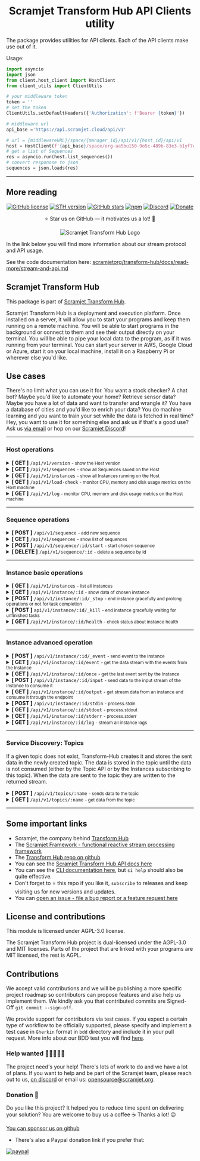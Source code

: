 <h1 align="center"><strong>Scramjet Transform Hub API Clients utility</strong></h1>

The package provides utilities for API clients. Each of the API clients make use out of it.

Usage:

```python
import asyncio
import json
from client.host_client import HostClient
from client_utils import ClientUtils

# your middleware token
token = ''
# set the token
ClientUtils.setDefaultHeaders({'Authorization': f'Bearer {token}'})

# middleware url
api_base ='https://api.scramjet.cloud/api/v1' 

# url = {middlewareURL}/space/{manager_id}/api/v1/{host_id}/api/v1
host = HostClient(f'{api_base}/space/org-aa5bu150-9o5c-489b-83e3-b1yf7e086f3h-manager/api/v1/sth-1/api/v1')
# get a list of Sequences
res = asyncio.run(host.list_sequences())
# convert responose to json
sequences = json.loads(res)
```

---
## More reading
<p align="center">
    <a href="https://github.com/scramjetorg/transform-hub/blob/HEAD/LICENSE"><img src="https://img.shields.io/github/license/scramjetorg/transform-hub?color=green&style=plastic" alt="GitHub license" /></a>
    <a href="https://npmjs.org/package/@scramjet/sth"><img src="https://img.shields.io/github/v/tag/scramjetorg/transform-hub?label=version&color=blue&style=plastic" alt="STH version" /></a>
    <a href="https://github.com/scramjetorg/transform-hub"><img src="https://img.shields.io/github/stars/scramjetorg/transform-hub?color=pink&style=plastic" alt="GitHub stars" /></a>
    <a href="https://npmjs.org/package/@scramjet/sth"><img src="https://img.shields.io/npm/dt/@scramjet/sth?color=orange&style=plastic" alt="npm" /></a>
    <a href="https://scr.je/join-community-mg1"><img alt="Discord" src="https://img.shields.io/discord/925384545342201896?label=discord&style=plastic"></a>
    <a href="https://www.paypal.com/cgi-bin/webscr?cmd=_s-xclick&hosted_button_id=7F7V65C43EBMW">
        <img src="https://img.shields.io/badge/Donate-PayPal-green.svg?color=yellow&style=plastic" alt="Donate" />
    </a>
</p>
<p align="center">⭐ Star us on GitHub — it motivates us a lot! 🚀 </p>

<p align="center">
    <img src="https://assets.scramjet.org/sth-logo.svg" alt="Scramjet Transform Hub Logo">
</p>

In the link below you will find more information about our stream protocol and API usage.

See the code documentation here: [scramjetorg/transform-hub/docs/read-more/stream-and-api.md](https://github.com/scramjetorg/transform-hub/tree/HEAD/docs/read-more/stream-and-api.md)

## Scramjet Transform Hub

This package is part of [Scramjet Transform Hub](https://www.npmjs.org/package/@scramjet/sth).

Scramjet Transform Hub is a deployment and execution platform. Once installed on a server, it will allow you to start your programs and keep them running on a remote machine. You will be able to start programs in the background or connect to them and see their output directly on your terminal. You will be able to pipe your local data to the program, as if it was running from your terminal. You can start your server in AWS, Google Cloud or Azure, start it on your local machine, install it on a Raspberry Pi or wherever else you'd like.

## Use cases

There's no limit what you can use it for. You want a stock checker? A chat bot? Maybe you'd like to automate your home? Retrieve sensor data? Maybe you have a lot of data and want to transfer and wrangle it? You have a database of cities and you'd like to enrich your data? You do machine learning and you want to train your set while the data is fetched in real time? Hey, you want to use it for something else and ask us if that's a good use? Ask us [via email](mailto:get@scramjet.org) or hop on our [Scramjet Discord](https://scr.je/join-community-mg1)!
___

### Host operations

<details>
<summary>
    <strong class="get">[ GET ]</strong>  <code>/api/v1/version</code> <small>- show the Host version</small>
</summary>

<br> <strong>Parameters</strong>

<small>No parameters</small>

<strong>Responses</strong>

<small>Successful operation code: `200`</small>

```json
{ "version" : "0.12.2" }
```

</details>

<details>
<summary>
    <strong class="get">[ GET ]</strong>  <code>/api/v1/sequences</code> <small>- show all Sequences saved on the Host</small>
</summary>

<br> <strong>Parameters</strong>

<small>No parameters</small>

<strong>Responses</strong>

<small>Successful operation code: `200`</small>

```json
[
  {
    "instances": [], // a list of all running Instances of this Sequence
    "id": "eea8bc33-440f-4a17-8931-eb22a17d5d56", // Sequence ID
    "config": {
      "container": {
        "image": "scramjetorg/runner:0.12.2",
        "maxMem": 512,
        "exposePortsRange": [
          30000,
          32767
        ],
        "hostIp": "0.0.0.0"
      },
      "name": "@scramjet/hello-alice-out",
      "version": "0.12.2",
      "engines": {
        "node": ">=10"
      },
      "config": {},
      "sequencePath": "index", // a path to file with a main function
      "packageVolumeId": "eea8bc33-440f-4a17-8931-eb22a17d5d56"
    }
  },
  {
    "instances": [
      "02381acf-cb16-4cff-aa9b-f22f04ada94f"
    ],
    "id": "3ec02b93-4ca9-4d23-baab-048dab5ffda4",
    "config": {
      "container": {
        "image": "scramjetorg/runner:0.12.2",
        "maxMem": 512,
        "exposePortsRange": [
          30000,
          32767
        ],
        "hostIp": "0.0.0.0"
      },
      "name": "@scramjet/checksum-sequence",
      "version": "0.12.2",
      "engines": {},
      "config": {},
      "sequencePath": "index.js",
      "packageVolumeId": "3ec02b93-4ca9-4d23-baab-048dab5ffda4"
    }
  }
]
```

</details>

<details>
<summary>
    <strong class="get">[ GET ]</strong>  <code>/api/v1/instances</code> <small>- show all Instances running on the Host</small>
</summary>

<br> <strong>Parameters</strong>

<small>No parameters</small>

<strong>Responses</strong>

<small>Successful operation code: `200`</small>

```json
[
  {
    "id": "02381acf-cb16-4cff-aa9b-f22f04ada94f", // Instance ID
    "sequence": "3ec02b93-4ca9-4d23-baab-048dab5ffda4" // Sequence ID
  },
  {
    "id": "ab0272d8-c9b0-43f7-9e7e-bcac9ec0f21f",
    "sequence": "e4ca555c-ced1-4a13-b531-f43016eaf4ed"
  }
]
```

</details>

<details>
<summary>
    <strong class="get">[ GET ]</strong>  <code>/api/v1/load-check</code> <small>- monitor CPU, memory and disk usage metrics on the Host machine</small>
</summary>

<br> <strong>Parameters</strong>

<small>No parameters</small>

<strong>Responses</strong>

<small>Successful operation code: `200`</small>

```json
{
  "avgLoad": 0.08,
  "currentLoad": 5.190776257704936,
  "memFree": 4634816512,
  "memUsed": 8050364416,
  "fsSize": [
    {
      "fs": "/dev/sda1",
      "type": "ext4",
      "size": 20838993920,
      "used": 14939455488,
      "available": 5882761216,
      "use": 71.75,
      "mount": "/"
    },
    {
      "fs": "/dev/sda15",
      "type": "vfat",
      "size": 109422592,
      "used": 9621504,
      "available": 99801088,
      "use": 8.79,
      "mount": "/boot/efi"
    }
  ]
}

```

</details>

<details>
<summary>
    <strong class="get">[ GET ]</strong>  <code>/api/v1/log</code> <small>- monitor CPU, memory and disk usage metrics on the Host machine</small>
</summary>

<br> <strong>Parameters</strong>

<small>No parameters</small>

<strong>Responses</strong>

<small>Content-type: `application/octet-stream`</small>

<small>Successful operation code: `200`</small>

```bash
2021-11-19T16:04:47.094Z log (object:Host) Host main called.
2021-11-19T16:04:47.100Z info (object:SocketServer) Server on: /tmp/scramjet-socket-server-path
2021-11-19T16:04:47.104Z info (object:Host) API listening on: 127.0.0.1:8000
2021-11-19T16:05:08.228Z info (object:Host) New sequence incoming...
2021-11-19T16:05:08.229Z log (object:LifecycleDockerAdapterSequence) Docker sequence adapter init.
2021-11-19T16:05:08.229Z log (object:DockerodeDockerHelper) Checking image scramjetorg/pre-runner:0.12.2
2021-11-19T16:05:12.234Z info (object:LifecycleDockerAdapterSequence) Docker sequence adapter done.
2021-11-19T16:05:12.246Z log (object:LifecycleDockerAdapterSequence) Volume created. Id:  c50fe4d3-89cc-4685-a82a-16cbc744733d
2021-11-19T16:05:12.246Z log (object:LifecycleDockerAdapterSequence) Starting PreRunner { image: 'scramjetorg/pre-runner:0.12.2', maxMem: 128 }
2021-11-19T16:05:13.536Z log (object:DockerodeDockerHelper) Checking image scramjetorg/runner:0.12.2
2021-11-19T16:05:16.670Z info (object:SequenceStore) New sequence added: c50fe4d3-89cc-4685-a82a-16cbc744733d
2021-11-19T16:05:16.672Z info (object:Host) Sequence identified: {
  container: {
    image: 'scramjetorg/runner:0.12.2',
    maxMem: 512,
    exposePortsRange: [ 30000, 32767 ],
    hostIp: '0.0.0.0'
  },
  name: '@scramjet/multi-outputs',
  version: '0.12.2',
  engines: {},
  config: {},
  sequencePath: 'index.js',
  packageVolumeId: 'c50fe4d3-89cc-4685-a82a-16cbc744733d'
}
2021-11-19T16:05:16.691Z debug (object:Host) Request date: 2021-11-19T16:05:08.239Z, method: POST, url: /api/v1/sequence, status: 202
```

</details>

___

### Sequence operations

<details>
<summary>
    <strong class="post">[ POST ]</strong> <code>/api/v1/sequence</code> <small>- add new sequence</small>
</summary>

<br><strong>Parameters</strong>

| Name        | Type     | Description                         | Required |
| ----------- | -------- | ----------------------------------- | -------- |
| `file`      | `binary` | compressed package in tar.gz format | yes      |
| `appConfig` | `json`   | additional package.json config file | no       |

<strong>Responses</strong>

<small>Accepted operation code: `202`</small>

```json
{
  "id": "2c3068e5-7c74-45bb-a017-1979c41fc6d0" // sequence id
}
```

</details>

<details>
<summary>
    <strong class="get">[ GET ]</strong>  <code>/api/v1/sequences</code> <small>- show list of sequences</small>
</summary>

<br> <strong>Parameters</strong>

<small>No parameters</small>

<strong>Responses</strong>

<small>Successful operation code: `200`</small>

```json
[
  {
    "instances": [
      "742d2713-7ab6-4cde-82f3-a7beabdd4e98"       // list of sequence instances
    ],
    "id": "bdef63db-d3a0-45c8-85db-e94ebb96097f",  // sequence id
    "config": {
      "container": {
        "image": "scramjetorg/runner:0.12.2",
        "maxMem": 512
      },
      "name": "@scramjet/transform-hub",
      "version": "0.12.2",
      "engines": {},
      "config": {},
      "sequencePath": "index.js",
      "packageVolumeId": "bdef63db-d3a0-45c8-85db-e94ebb96097f"
    }
  }
]
```

</details>

<details>
<summary>
    <strong class="post">[ POST ]</strong> <code>/api/v1/sequence/:id/start</code> <small>- start chosen sequence</small>
</summary>

<br> <strong>Parameters</strong>

| Name        | Type   | Description                                           | Required |
| ----------- | ------ | ----------------------------------------------------- | -------- |
| `appConfig` | `json` | additional package.json config file                   | no       |
| `args`      | `json` | additional arguments that instance should starts with | no       |

<strong>Responses</strong>

<small>Successful operation code: `200`</small>

```json
{
  "id": "681c856e-dfa4-46a1-951d-47b27345552e"
}
```

</details>

<details>
<summary>
    <strong class="delete">[ DELETE ]</strong> <code>/api/v1/sequence/:id</code> <small>- delete a sequence by id</small>
</summary>

<br> <strong>Parameters</strong>

<small>No parameters</small>

<strong>Responses</strong>

<small>Successful operation code: `200`</small>

```json
{
  "id": "2c3068e5-7c74-45bb-a017-1979c41fc6d0"
}
```

<small>Conflict operation code: `409` - the instance is still running</small>

```json
{
  "error": "Can't remove sequence in use."
}
```

</details>

___

### Instance basic operations

<details>
<summary>
    <strong class="get">[ GET ]</strong> <code>/api/v1/instances</code> <small>- list all instances</small>
</summary>

<br> <strong>Parameters</strong>

<small>No parameters</small>

<strong>Responses</strong>

<small>Successful operation code: `200`</small>

```json
[
  {
    "id": "742d2713-7ab6-4cde-82f3-a7beabdd4e98",
    "sequence": "bdef63db-d3a0-45c8-85db-e94ebb96097f"
  },
  {
    "id": "681c856e-dfa4-46a1-951d-47b27345552e",
    "sequence": "bdef63db-d3a0-45c8-85db-e94ebb96097f"
  },
  {
    "id": "21f787ed-6b9e-4e9f-828e-afe428d84833",
    "sequence": "bdef63db-d3a0-45c8-85db-e94ebb96097f"
  }
]
```

</details>

<details>
<summary>
    <strong class="get">[ GET ]</strong> <code>/api/v1/instance/:id</code> <small>- show data of chosen instance</small>
</summary>

<br> <strong>Parameters</strong>

<small>No parameters</small>

<strong>Responses</strong>

| Name                 | Code  | Description                                 |
| :------------------- | :---- | :------------------------------------------ |
| Successful operation | `200` | Returns JSON data                           |
| Not Found operation  | `404` | For example if instance was already stopped |

```json
{
  "created": "2021-10-29T16:08:36.524Z",
  "started": "2021-10-29T16:08:38.701Z",
  "sequenceId": "b0c02fdc-b05f-4f26-9d68-43a702eb7b44"
}
```

</details>

<details>
<summary>
    <strong class="post">[ POST ]</strong> <code>/api/v1/instance/:id/_stop</code> <small>- end instance gracefully and prolong operations or not for task completion​</small>
</summary>

<br> <strong>Parameters</strong>

| Name               | Type      | Description                                                                     | Required |
| ------------------ | --------- | ------------------------------------------------------------------------------- | -------- |
| `timeout`          | `number`  | The number of milliseconds before the Instance will be killed. Default: 7000ms. | no       |
| `canCallKeepalive` | `boolean` | If set to true, the instance will prolong the running. Default: false.          | no       |

<strong>Responses</strong>

<small>Successful operation code: `200`</small>

```json
{
   "code": 0,
   "type": "string",
   "message": "string"
}
```

</details>

<details>
<summary>
    <strong class="post">[ POST ]</strong>  <code>api/v1/instance/:id/_kill</code> <small>- end instance gracefully waiting for unfinished tasks</small>
</summary>

<br> <strong>Parameters</strong>

<small>No parameters</small>

<strong>Responses</strong>

<small>Accepted operation code: `202`</small>

```text
No body returned
```

</details>

<details>
<summary>
    <strong class="get">[ GET ]</strong>  <code>/api/v1/instance/:id/health</code> <small>- check status about instance health</small>
</summary>

<br> <strong>Parameters</strong>

<small>No parameters</small>

<strong>Responses</strong>

<small>Successful operation code: `200`</small>

```json
{
  "cpuTotalUsage": 529325247,
  "healthy": true,
  "limit": 536870912,
  "memoryMaxUsage": 16117760,
  "memoryUsage": 14155776,
  "networkRx": 1086,
  "networkTx": 0,
  "containerId": "1c993c4ff774fac06185aa9554cf40c23b03e1479a7e0d14827708161b08ae51"
}
```

</details>

___

### Instance advanced operation

<details>
<summary>
    <strong class="post">[ POST ]</strong>  <code>/api/v1/instance/:id/_event</code> <small>- send event to the Instance</small>
</summary>

<br> <strong>Parameters</strong>

| Name        | Type     | Description                  | Required |
| :---------- | :------- | ---------------------------- | -------- |
| `eventName` | `string` | Name of an event             | true     |
| `message`   | `string` | JSON formatted event payload | false    |

<strong>Responses</strong>

<small>Content-type: `application/octet-stream`</small>

</details>

<details>
<summary>
    <strong class="get">[ GET ]</strong>  <code>/api/v1/instance/:id/event</code> <small>- get the data stream with the events from the Instance</small>
</summary>

<br> <strong>Parameters</strong>

<small>No parameters</small>

<strong>Responses</strong>

<small>Content-type: `application/octet-stream`</small>

</details>

<details>
<summary>
    <strong class="get">[ GET ]</strong>  <code>/api/v1/instance/:id/once</code> <small>- get the last event sent by the Instance</small>
</summary>

<br> <strong>Parameters</strong>

<small>No parameters</small>

<strong>Responses</strong>

<small>Content-type: `application/octet-stream`</small>

</details>

<details>
<summary>
    <strong class="post">[ POST ]</strong>  <code>/api/v1/instance/:id/input</code> <small>- send data to the input stream of the Instance to consume it</small>
</summary>

<br> <strong>Parameters</strong>

<small>No parameters</small>

<strong>Responses</strong>

| Name                     | Code  | Description                                                  |
| :----------------------- | :---- | :----------------------------------------------------------- |
| Successful operation     | `200` | -                                                            |
| Not Acceptable operation | `406` | Instance expects the input to be provided from the Topic API |

</details>

<details>
<summary>
    <strong class="get">[ GET ]</strong>  <code>/api/v1/instance/:id/output</code> <small>- get stream data from an instance and consume it through the endpoint</small>
</summary>

<br> <strong>Parameters</strong>

<small>No parameters</small>

<strong>Responses</strong>

<small>Content-type: `application/octet-stream`</small>

</details>

<details>
<summary>
    <strong class="post">[ POST ]</strong>  <code>/api/v1/instance/:id/stdin​</code> <small>- process.stdin</small>
</summary>

<br> <strong>Parameters</strong>

<small>No parameters</small>

<strong>Responses</strong>

<small>Successful operation code: `200`</small>

</details>

<details>
<summary>
    <strong class="get">[ GET ]</strong>  <code>/api/v1/instance/:id/stdout</code> <small>- process.stdout</small>
</summary>

<br> <strong>Parameters</strong>

<small>No parameters</small>

<strong>Responses</strong>

<small>Content-type: `application/octet-stream`</small>

</details>

<details>
<summary>
    <strong class="get">[ GET ]</strong>  <code>/api/v1/instance/:id/stderr</code> <small>- process.stderr</small>
</summary>

<br> <strong>Parameters</strong>

<small>No parameters</small>

<strong>Responses</strong>

<small>Content-type: `application/octet-stream`</small>

</details>

<details>
<summary>
    <strong class="get">[ GET ]</strong>  <code>/api/v1/instance/:id/log</code> <small>- stream all instance logs</small>
</summary>

<br> <strong>Parameters</strong>

<small>No parameters</small>

<strong>Responses</strong>

<small>Content-type: `application/octet-stream`</small>

<small>Successful operation code: `200`</small>

```bash
2021-11-19T16:12:22.948Z log (Sequence) 42
2021-11-19T16:12:23.949Z log (Sequence) 41
2021-11-19T16:12:24.950Z log (Sequence) 40
2021-11-19T16:12:25.951Z log (Sequence) 39
2021-11-19T16:12:26.952Z log (Sequence) 38
2021-11-19T16:12:27.952Z log (Sequence) 37
2021-11-19T16:12:28.953Z log (Sequence) 36
2021-11-19T16:12:29.953Z log (Sequence) 35
```

</details>

___

### Service Discovery: Topics

If a given topic does not exist, Transform-Hub creates it and stores the sent data in the newly created topic. The data is stored in the topic until the data is not consumed (either by the Topic API or by the Instances subscribing to this topic). When the data are sent to the topic they are written to the returned stream.

<details>
<summary>
    <strong class="post">[ POST ]</strong>  <code>/api/v1/topics/:name​</code> <small>- sends data to the topic</small>
</summary>

<br> <strong>Parameters</strong>

<small><small>No parameters</small></small>

<strong>Request Headers</strong>

| Header         | Type                  | Description                                                             | Default                | Required |
| -------------- | --------------------- | ----------------------------------------------------------------------- | ---------------------- | -------- |
| `x-end-stream` | `boolean`             | If set to `true`, then close topic stream after processing the request. | false                  | no       |
| `content-type` | `text`, `application` | Specifies data type of this topic                                       | `application/x-ndjson` | no       |

<small> Supported types: `text/x-ndjson`, `application/x-ndjson`, `application/x-ndjson`, `text/plain`, `application/octet-stream`</small>

<strong>Responses</strong>

| Name                 | Code  | Description                                                           |
| :------------------- | :---- | :-------------------------------------------------------------------- |
| Successful operation | `200` | data was sent with the header indicating the end of data              |
| Successful operation | `202` | data was sent without the header indicating the end of data (default) |

</details>

<details>
<summary>
    <strong class="get">[ GET ]</strong>  <code>/api/v1/topics/:name​</code> <small>- get data from the topic</small>
</summary>

<br> <strong>Parameters</strong>

<small>No parameters</small>

<strong>Responses</strong>

<small>Topic data stream.</small>

<small>Successful operation code: `200`</small>

```json
{
  "source": "Twitter",
  "id": "850006245121695778",
  "content": "Natural wetlands make up ~30% of global total CH4 emissions",
  "user": {
    "id": 1234994945,
    "name": "Climate Change Conference",
    "screen_name": "Climate Change",
  }
}
```

</details>

___

## Some important links

* Scramjet, the company behind [Transform Hub](https://scramjet.org)
* The [Scramjet Framework - functional reactive stream processing framework](https://framework.scramjet.org)
* The [Transform Hub repo on github](https://github.com/scramjetorg/transform-hub)
* You can see the [Scramjet Transform Hub API docs here](https://github.com/scramjetorg/transform-hub/tree/HEAD/docs/api-client/README.md)
* You can see the [CLI documentation here](https://github.com/scramjetorg/transform-hub/tree/HEAD/packages/cli/README.md), but `si help` should also be quite effective.
* Don't forget to ⭐ this repo if you like it, `subscribe` to releases and keep visiting us for new versions and updates.
* You can [open an issue - file a bug report or a feature request here](https://github.com/scramjetorg/transform-hub/issues/new/choose)

## License and contributions

This module is licensed under AGPL-3.0 license.

The Scramjet Transform Hub project is dual-licensed under the AGPL-3.0 and MIT licenses. Parts of the project that are linked with your programs are MIT licensed, the rest is AGPL.

## Contributions

We accept valid contributions and we will be publishing a more specific project roadmap so contributors can propose features and also help us implement them. We kindly ask you that contributed commits are Signed-Off `git commit --sign-off`.

We provide support for contributors via test cases. If you expect a certain type of workflow to be officially supported, please specify and implement a test case in `Gherkin` format in `bdd` directory and include it in your pull request. More info about our BDD test you will find [here](https://github.com/scramjetorg/transform-hub/tree/HEAD/bdd/README.md).

### Help wanted 👩‍🎓🧑👱‍♀️

The project need's your help! There's lots of work to do and we have a lot of plans. If you want to help and be part of the Scramjet team, please reach out to us, [on discord](https://scr.je/join-community-mg1) or email us: [opensource@scramjet.org](mailto:opensource@scramjet.org).

### Donation 💸

Do you like this project? It helped you to reduce time spent on delivering your solution? You are welcome to buy us a coffee ☕ Thanks a lot! 😉

[You can sponsor us on github](https://github.com/sponsors/scramjetorg)

* There's also a Paypal donation link if you prefer that:

[![paypal](https://www.paypalobjects.com/en_US/i/btn/btn_donateCC_LG.gif)](https://www.paypal.com/cgi-bin/webscr?cmd=_s-xclick&hosted_button_id=7F7V65C43EBMW)



